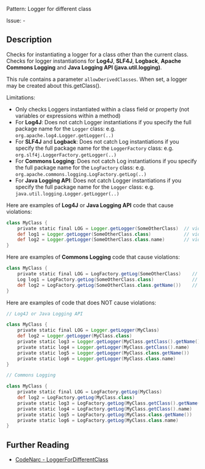 Pattern: Logger for different class

Issue: -

## Description

Checks for instantiating a logger for a class other than the current class. Checks for logger instantiations for **Log4J**, **SLF4J**, **Logback**, **Apache Commons Logging** and **Java Logging API (java.util.logging)**.

This rule contains a parameter `allowDerivedClasses`. When set, a logger may be created about this.getClass().

Limitations:

-   Only checks Loggers instantiated within a class field or property (not variables or expressions within a method)
-   For **Log4J**: Does not catch Logger instantiations if you specify the full package name for the `Logger` class: e.g. `org.apache.log4.Logger.getLogger(..)`
-   For **SLF4J** and **Logback**: Does not catch Log instantiations if you specify the full package name for the `LoggerFactory` class: e.g. `org.slf4j.LoggerFactory.getLogger(..)`
-   For **Commons Logging**: Does not catch Log instantiations if you specify the full package name for the `LogFactory` class: e.g. `org.apache.commons.logging.LogFactory.getLog(..)`
-   For **Java Logging API**: Does not catch Logger instantiations if you specify the full package name for the `Logger` class: e.g. `java.util.logging.Logger.getLogger(..)`

Here are examples of **Log4J** or **Java Logging API** code that cause violations:

``` groovy
class MyClass {
    private static final LOG = Logger.getLogger(SomeOtherClass)  // violation
    def log1 = Logger.getLogger(SomeOtherClass.class)            // violation
    def log2 = Logger.getLogger(SomeOtherClass.class.name)       // violation
}
```

Here are examples of **Commons Logging** code that cause violations:

``` groovy
class MyClass {
    private static final LOG = LogFactory.getLog(SomeOtherClass)    // violation
    Log log1 = LogFactory.getLog(SomeOtherClass.class)              // violation
    def log2 = LogFactory.getLog(SomeOtherClass.class.getName())    // violation
}
```

Here are examples of code that does NOT cause violations:

``` groovy
// Log4J or Java Logging API

class MyClass {
    private static final LOG = Logger.getLogger(MyClass)                    // ok
    def log2 = Logger.getLogger(MyClass.class)                              // ok
    private static log3 = Logger.getLogger(MyClass.getClass().getName())    // ok
    private static log4 = Logger.getLogger(MyClass.getClass().name)         // ok
    private static log5 = Logger.getLogger(MyClass.class.getName())         // ok
    private static log6 = Logger.getLogger(MyClass.class.name)              // ok
}

// Commons Logging

class MyClass {
    private static final LOG = LogFactory.getLog(MyClass)                   // ok
    def log2 = LogFactory.getLog(MyClass.class)                             // ok
    private static log3 = LogFactory.getLog(MyClass.getClass().getName())   // ok
    private static log4 = LogFactory.getLog(MyClass.getClass().name)        // ok
    private static log5 = LogFactory.getLog(MyClass.class.getName())        // ok
    private static log6 = LogFactory.getLog(MyClass.class.name)             // ok
}
```

## Further Reading

* [CodeNarc - LoggerForDifferentClass](http://codenarc.sourceforge.net/codenarc-rules-logging.html#LoggerForDifferentClass)